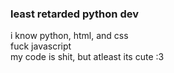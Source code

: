 ### least retarded python dev
i know python, html, and css  
fuck javascript  
my code is shit, but atleast its cute :3
